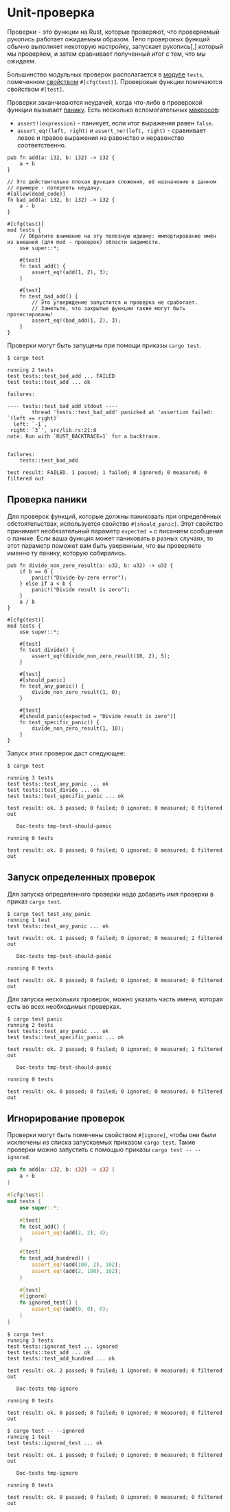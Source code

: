 # Unit-проверка

Проверки - это функции на Rust, которые проверяют, что проверяемый 
рукопись работает ожидаемым образом. Тело проверокых функций обычно 
выполняет некоторую настройку, запускает рукопись[,] который мы 
проверяем, и затем сравнивает полученный итог с тем, что мы 
ожидаем.

Большинство модульных проверок располагается в [модуле](../mod.md) 
`tests`, помеченном [свойством](../attribute.md) 
`#[cfg(test)]`. Проверокые функции помечаются 
свойством `#[test]`.

Проверки заканчиваются неудачей, когда что-либо в проверокой функции 
вызывает [панику](../std/panic.md). Есть несколько вспомогательных 
[макросов](../macros.md):

- `assert!(expression)` - паникует, если итог выражения равен `false`.
- `assert_eq!(left, right)` и `assert_ne!(left, right)` - сравнивает левое и правое выражения на равенство и неравенство соответственно.

```rust,ignore
pub fn add(a: i32, b: i32) -> i32 {
    a + b
}

// Это действительно плохая функция сложения, её назначение в данном // примере - потерпеть неудачу.
#[allow(dead_code)]
fn bad_add(a: i32, b: i32) -> i32 {
    a - b
}

#[cfg(test)]
mod tests {
    // Обратите внимание на эту полезную идиому: импортирование имён из внешней (для mod - проверок) области видимости.
    use super::*;

    #[test]
    fn test_add() {
        assert_eq!(add(1, 2), 3);
    }

    #[test]
    fn test_bad_add() {
        // Это утверждение запустится и проверка не сработает.
        // Заметьте, что закрытые функции также могут быть протестированы!
        assert_eq!(bad_add(1, 2), 3);
    }
}
```

Проверки могут быть запущены при помощи приказы `cargo test`.

```shell
$ cargo test

running 2 tests
test tests::test_bad_add ... FAILED
test tests::test_add ... ok

failures:

---- tests::test_bad_add stdout ----
        thread 'tests::test_bad_add' panicked at 'assertion failed: `(left == right)`
  left: `-1`,
 right: `3`', src/lib.rs:21:8
note: Run with `RUST_BACKTRACE=1` for a backtrace.


failures:
    tests::test_bad_add

test result: FAILED. 1 passed; 1 failed; 0 ignored; 0 measured; 0 filtered out
```

## Проверка паники

Для проверок функций, которые должны паниковать при 
определённых обстоятельствах, используется свойство 
`#[should_panic]`. Этот свойство принимает 
необязательный параметр `expected =` с писанием 
сообщения о панике. Если ваша функция может паниковать в 
разных случаях, то этот параметр поможет вам быть уверенным, 
что вы проверяете именно ту панику, которую собирались.

```rust,ignore
pub fn divide_non_zero_result(a: u32, b: u32) -> u32 {
    if b == 0 {
        panic!("Divide-by-zero error");
    } else if a < b {
        panic!("Divide result is zero");
    }
    a / b
}

#[cfg(test)]
mod tests {
    use super::*;

    #[test]
    fn test_divide() {
        assert_eq!(divide_non_zero_result(10, 2), 5);
    }

    #[test]
    #[should_panic]
    fn test_any_panic() {
        divide_non_zero_result(1, 0);
    }

    #[test]
    #[should_panic(expected = "Divide result is zero")]
    fn test_specific_panic() {
        divide_non_zero_result(1, 10);
    }
}
```

Запуск этих проверок даст следующее:

```shell
$ cargo test

running 3 tests
test tests::test_any_panic ... ok
test tests::test_divide ... ok
test tests::test_specific_panic ... ok

test result: ok. 3 passed; 0 failed; 0 ignored; 0 measured; 0 filtered out

   Doc-tests tmp-test-should-panic

running 0 tests

test result: ok. 0 passed; 0 failed; 0 ignored; 0 measured; 0 filtered out
```

## Запуск определенных проверок

Для запуска определенного проверки надо добавить имя проверки в приказ 
`cargo test`.

```shell
$ cargo test test_any_panic
running 1 test
test tests::test_any_panic ... ok

test result: ok. 1 passed; 0 failed; 0 ignored; 0 measured; 2 filtered out

   Doc-tests tmp-test-should-panic

running 0 tests

test result: ok. 0 passed; 0 failed; 0 ignored; 0 measured; 0 filtered out
```

Для запуска нескольких проверок, можно указать часть имени, 
которая есть во всех необходимых проверках.

```shell
$ cargo test panic
running 2 tests
test tests::test_any_panic ... ok
test tests::test_specific_panic ... ok

test result: ok. 2 passed; 0 failed; 0 ignored; 0 measured; 1 filtered out

   Doc-tests tmp-test-should-panic

running 0 tests

test result: ok. 0 passed; 0 failed; 0 ignored; 0 measured; 0 filtered out
```

## Игнорирование проверок

Проверки могут быть помечены свойством `#[ignore]`, чтобы они были исключены из списка запускаемых приказом `cargo test`. Такие проверки можно запустить с помощью приказы `cargo test -- --ignored`.

```rust
pub fn add(a: i32, b: i32) -> i32 {
    a + b
}

#[cfg(test)]
mod tests {
    use super::*;

    #[test]
    fn test_add() {
        assert_eq!(add(2, 2), 4);
    }

    #[test]
    fn test_add_hundred() {
        assert_eq!(add(100, 2), 102);
        assert_eq!(add(2, 100), 102);
    }

    #[test]
    #[ignore]
    fn ignored_test() {
        assert_eq!(add(0, 0), 0);
    }
}
```

```shell
$ cargo test
running 3 tests
test tests::ignored_test ... ignored
test tests::test_add ... ok
test tests::test_add_hundred ... ok

test result: ok. 2 passed; 0 failed; 1 ignored; 0 measured; 0 filtered out

   Doc-tests tmp-ignore

running 0 tests

test result: ok. 0 passed; 0 failed; 0 ignored; 0 measured; 0 filtered out

$ cargo test -- --ignored
running 1 test
test tests::ignored_test ... ok

test result: ok. 1 passed; 0 failed; 0 ignored; 0 measured; 0 filtered out

   Doc-tests tmp-ignore

running 0 tests

test result: ok. 0 passed; 0 failed; 0 ignored; 0 measured; 0 filtered out
```
